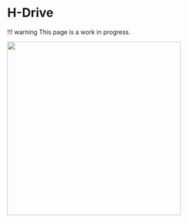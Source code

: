 # H-Drive

!!! warning
    This page is a work in progress.

<img src="/img/Robot/Design/Robot_Mechanisms/Drivetrain/vex_h_drive.jpeg" width="400">